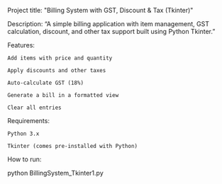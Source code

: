 Project title: "Billing System with GST, Discount & Tax (Tkinter)"

Description: “A simple billing application with item management, GST calculation, discount, and other tax support built using Python Tkinter.”

Features:
    
    Add items with price and quantity
    
    Apply discounts and other taxes
    
    Auto-calculate GST (18%)
    
    Generate a bill in a formatted view
    
    Clear all entries

Requirements:
   
    Python 3.x 
    
    Tkinter (comes pre-installed with Python)

How to run:

  python BillingSystem_Tkinter1.py
